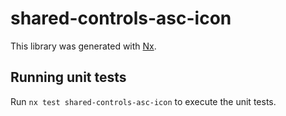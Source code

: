 # shared-controls-asc-icon

This library was generated with [Nx](https://nx.dev).

## Running unit tests

Run `nx test shared-controls-asc-icon` to execute the unit tests.
